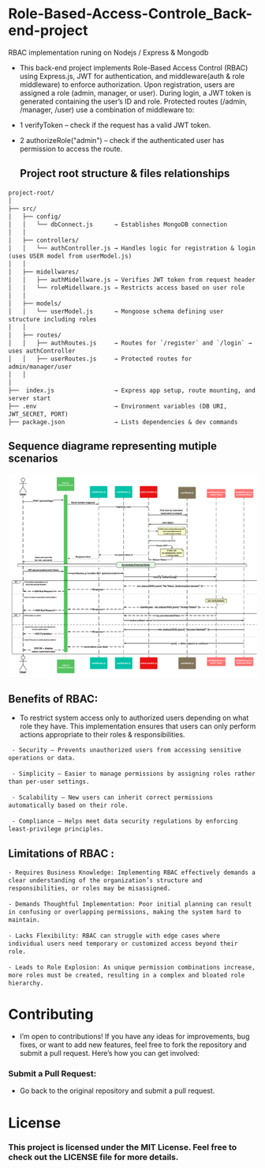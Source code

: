 # Role-Based-Access-Controle_Back-end-project
RBAC implementation runing on Nodejs / Express &amp; Mongodb 

- This back-end project implements Role-Based Access Control (RBAC) using Express.js, JWT for authentication, and middleware(auth & role middleware) to enforce authorization. Upon registration, users are assigned a role (admin, manager, or user). During login, a JWT token is generated containing the user’s ID and role. Protected routes (/admin, /manager, /user) use a combination of middleware to:

- 1 verifyToken – check if the request has a valid JWT token.

- 2 authorizeRole("admin") – check if the authenticated user has permission to access the route.

  ## Project root structure & files relationships
  
```
project-root/
│
├── src/
│   ├── config/
│   │   └── dbConnect.js      → Establishes MongoDB connection
│   │
│   ├── controllers/
│   │   └── authController.js → Handles logic for registration & login (uses USER model from userModel.js)
│   │
│   ├── midellwares/
│   │   ├── authMidellware.js → Verifies JWT token from request header
│   │   └── roleMidellware.js → Restricts access based on user role
│   │
│   ├── models/
│   │   └── userModel.js      → Mongoose schema defining user structure including roles
│   │
│   ├── routes/
│   │   ├── authRoutes.js     → Routes for `/register` and `/login` → uses authController
│   │   ├── userRoutes.js     → Protected routes for admin/manager/user
│   │
│   
├──  index.js                 → Express app setup, route mounting, and server start
├── .env                      → Environment variables (DB URI, JWT_SECRET, PORT)
├── package.json              → Lists dependencies & dev commands

```

  ## Sequence diagrame representing mutiple scenarios


![sequence diagrame](https://github.com/AminebajjiDEV/Role-Based-Access-Controle_on_Nodejs_Back-end-project/blob/main/pictures/Sequence%20diagram.png)


  ## Benefits of RBAC:
  - To restrict system access only to authorized users depending on what role they have. This implementation ensures that users can only perform actions appropriate to their roles & responsibilities.
    
```
 - Security – Prevents unauthorized users from accessing sensitive operations or data.

 - Simplicity – Easier to manage permissions by assigning roles rather than per-user settings.

 - Scalability – New users can inherit correct permissions automatically based on their role.

 - Compliance – Helps meet data security regulations by enforcing least-privilege principles.
```
  ## Limitations of RBAC :
```
- Requires Business Knowledge: Implementing RBAC effectively demands a clear understanding of the organization’s structure and responsibilities, or roles may be misassigned.

- Demands Thoughtful Implementation: Poor initial planning can result in confusing or overlapping permissions, making the system hard to maintain.

- Lacks Flexibility: RBAC can struggle with edge cases where individual users need temporary or customized access beyond their role.

- Leads to Role Explosion: As unique permission combinations increase, more roles must be created, resulting in a complex and bloated role hierarchy.
```



<h1>Contributing</h1>

- I’m open to contributions! If you have any ideas for improvements, bug fixes, or want to add new features, feel free to fork the repository and submit a pull request. Here’s how you can get involved:

<h3>Submit a Pull Request:</h3>

- Go back to the original repository and submit a pull request.

<h1>License</h1>
   <h3>This project is licensed under the MIT License. Feel free to check out the LICENSE file for more details.</h3>
